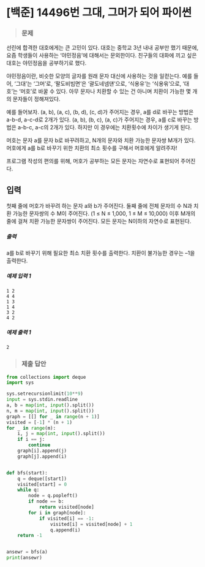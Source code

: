 # [백준] 14496번 그대, 그머가 되어 파이썬

> ### 문제

선린에 합격한 대호에게는 큰 고민이 있다. 대호는 중학교 3년 내내 공부만 했기 때문에, 요즘 학생들이 사용하는 ‘야민정음’에 대해서는 문외한이다. 친구들의 대화에 끼고 싶은 대호는 야민정음을 공부하기로 했다.

야민정음이란, 비슷한 모양의 글자를 원래 문자 대신에 사용하는 것을 일컫는다. 예를 들어, ‘그대’는 ‘그머’로, ‘팔도비빔면’은 ‘괄도네넴댼’으로, ‘식용유’는 ‘식용윾’으로, ‘대호’는 ‘머호’로 바꿀 수 있다. 아무 문자나 치환할 수 있는 건 아니며 치환이 가능한 몇 개의 문자들이 정해져있다.

예를 들어보자. (a, b), (a, c), (b, d), (c, d)가 주어지는 경우, a를 d로 바꾸는 방법은 a-b-d, a-c-d로 2개가 있다. (a, b), (b, c), (a, c)가 주어지는 경우, a를 c로 바꾸는 방법은 a-b-c, a-c의 2개가 있다. 하지만 이 경우에는 치환횟수에 차이가 생기게 된다.

머호는 문자 a를 문자 b로 바꾸려하고, N개의 문자와 치환 가능한 문자쌍 M개가 있다. 머호에게 a를 b로 바꾸기 위한 치환의 최소 횟수를 구해서 머호에게 알려주자!

프로그램 작성의 편의를 위해, 머호가 공부하는 모든 문자는 자연수로 표현되어 주어진다.

## 입력

첫째 줄에 머호가 바꾸려 하는 문자 a와 b가 주어진다. 둘째 줄에 전체 문자의 수 N과 치환 가능한 문자쌍의 수 M이 주어진다. (1 ≤ N ≤ 1,000, 1 ≤ M ≤ 10,000) 이후 M개의 줄에 걸쳐 치환 가능한 문자쌍이 주어진다. 모든 문자는 N이하의 자연수로 표현된다.

##### 출력

a를 b로 바꾸기 위해 필요한 최소 치환 횟수를 출력한다. 치환이 불가능한 경우는 –1을 출력한다.

##### 예제 입력 1

```
1 2
4 4
1 3
1 4
3 2
4 2
```

##### 예제 출력 1

```
2
```

> ### 제출 답안

```python
from collections import deque
import sys

sys.setrecursionlimit(10**9)
input = sys.stdin.readline
a, b = map(int, input().split())
n, m = map(int, input().split())
graph = [[] for _ in range(n + 1)]
visited = [-1] * (n + 1)
for _ in range(m):
    i, j = map(int, input().split())
    if i == j:
        continue
    graph[i].append(j)
    graph[j].append(i)


def bfs(start):
    q = deque([start])
    visited[start] = 0
    while q:
        node = q.popleft()
        if node == b:
            return visited[node]
        for i in graph[node]:
            if visited[i] == -1:
                visited[i] = visited[node] + 1
                q.append(i)
    return -1


ansewr = bfs(a)
print(ansewr)
```